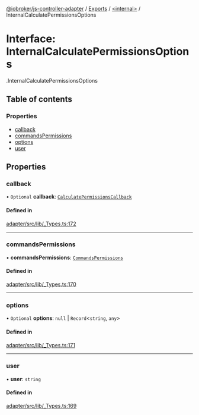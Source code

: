 [@iobroker/js-controller-adapter](../README.md) / [Exports](../modules.md) / [<internal\>](../modules/internal_.md) / InternalCalculatePermissionsOptions

# Interface: InternalCalculatePermissionsOptions

[<internal>](../modules/internal_.md).InternalCalculatePermissionsOptions

## Table of contents

### Properties

- [callback](internal_.InternalCalculatePermissionsOptions.md#callback)
- [commandsPermissions](internal_.InternalCalculatePermissionsOptions.md#commandspermissions)
- [options](internal_.InternalCalculatePermissionsOptions.md#options)
- [user](internal_.InternalCalculatePermissionsOptions.md#user)

## Properties

### callback

• `Optional` **callback**: [`CalculatePermissionsCallback`](../modules/internal_.md#calculatepermissionscallback)

#### Defined in

[adapter/src/lib/_Types.ts:172](https://github.com/ioBroker/ioBroker.js-controller/blob/0a61af83/packages/adapter/src/lib/_Types.ts#L172)

___

### commandsPermissions

• **commandsPermissions**: [`CommandsPermissions`](../modules/internal_.md#commandspermissions)

#### Defined in

[adapter/src/lib/_Types.ts:170](https://github.com/ioBroker/ioBroker.js-controller/blob/0a61af83/packages/adapter/src/lib/_Types.ts#L170)

___

### options

• `Optional` **options**: ``null`` \| `Record`<`string`, `any`\>

#### Defined in

[adapter/src/lib/_Types.ts:171](https://github.com/ioBroker/ioBroker.js-controller/blob/0a61af83/packages/adapter/src/lib/_Types.ts#L171)

___

### user

• **user**: `string`

#### Defined in

[adapter/src/lib/_Types.ts:169](https://github.com/ioBroker/ioBroker.js-controller/blob/0a61af83/packages/adapter/src/lib/_Types.ts#L169)
